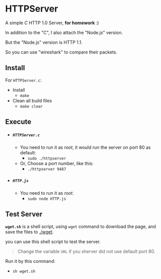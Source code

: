 # HTTPServer

  A simple *C* HTTP 1.0 Server, **for homework** :)
  
  In addition to the "C", I also attach the "Node.js" version.
  
  But the "Node.js" version is HTTP 1.1.
  
  So you can use "wireshark" to compare their packets.


## Install

For `HTTPServer.c`:

- Install
  - `make`
- Clean all build files
  - `make clear`


## Execute

- ##### **`HTTPServer.c`**
  - You need to run it as *root*, it would run the server on port 80 as default:
    - `sudo ./httpserver`
  - Or, Choose a port number, like this:
    - `./httpserver 9487`

- ##### **`HTTP.js`**
  - You need to run it as *root*.
    - `sudo node HTTP.js`


## Test Server

**`wget.sh`** is a shell script, using `wget` command to download the page, 
and save the files to [./wget](./wget/README.md).

you can use this shell script to test the server.

> Change the variable `URL` if you sherver did not use default port 80.

Run it by this command:
- `sh wget.sh`
